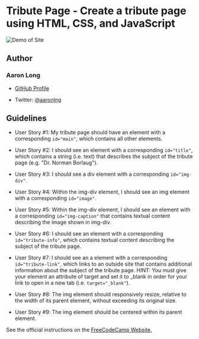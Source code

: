 # Tribute Page - Create a tribute page using HTML, CSS, and JavaScript

![Demo of Site](assets/images/demoUpdate.gif)

## Author

### Aaron Long

- [GitHub Profile](https://github.com/aaronlng/)

- Twitter: [@aaronlng](https://twitter.com/aaronlng)

## Guidelines

- User Story #1: My tribute page should have an element with a corresponding `id="main"`, which contains all other elements.

- User Story #2: I should see an element with a corresponding `id="title"`, which contains a string (i.e. text) that describes the subject of the tribute page (e.g. "Dr. Norman Borlaug").

- User Story #3: I should see a div element with a corresponding `id="img-div"`.

- User Story #4: Within the img-div element, I should see an img element with a corresponding `id="image"`.

- User Story #5: Within the img-div element, I should see an element with a corresponding `id="img-caption"` that contains textual content describing the image shown in img-div.

- User Story #6: I should see an element with a corresponding `id="tribute-info"`, which contains textual content describing the subject of the tribute page.

- User Story #7: I should see an a element with a corresponding `id="tribute-link"`, which links to an outside site that contains additional information about the subject of the tribute page. HINT: You must give your element an attribute of target and set it to _blank in order for your link to open in a new tab (i.e. `target="_blank"`).

- User Story #8: The img element should responsively resize, relative to the width of its parent element, without exceeding its original size.

- User Story #9: The img element should be centered within its parent element.

See the official instructions on the [FreeCodeCamp Website.](https://www.freecodecamp.org/learn/responsive-web-design/responsive-web-design-projects/build-a-tribute-page)
